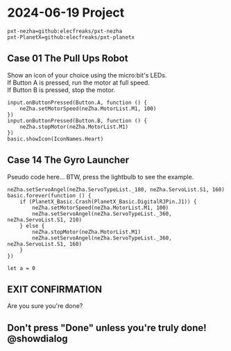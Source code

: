 # 2024-06-19 Project

```package
pxt-nezha=github:elecfreaks/pxt-nezha
pxt-PlanetX=github:elecfreaks/pxt-planetx
```

## Case 01 The Pull Ups Robot
Show an icon of your choice using the micro:bit's LEDs.<br>
If Button A is pressed, run the motor at full speed.<br>
If Button B is pressed, stop the motor.

```blocks
input.onButtonPressed(Button.A, function () {
    neZha.setMotorSpeed(neZha.MotorList.M1, 100)
})
input.onButtonPressed(Button.B, function () {
    neZha.stopMotor(neZha.MotorList.M1)
})
basic.showIcon(IconNames.Heart)
```

## Case 14 The Gyro Launcher
Pseudo code here... BTW, press the lightbulb to see the example.

```blocks
neZha.setServoAngel(neZha.ServoTypeList._180, neZha.ServoList.S1, 160)
basic.forever(function () {
    if (PlanetX_Basic.Crash(PlanetX_Basic.DigitalRJPin.J1)) {
        neZha.setMotorSpeed(neZha.MotorList.M1, 100)
        neZha.setServoAngel(neZha.ServoTypeList._360, neZha.ServoList.S1, 210)
    } else {
        neZha.stopMotor(neZha.MotorList.M1)
        neZha.setServoAngel(neZha.ServoTypeList._360, neZha.ServoList.S1, 160)
    }
})
```

```ghost
let a = 0
```

## EXIT CONFIRMATION
Are you sure you're done?

## Don't press "Done" unless you're truly done! @showdialog